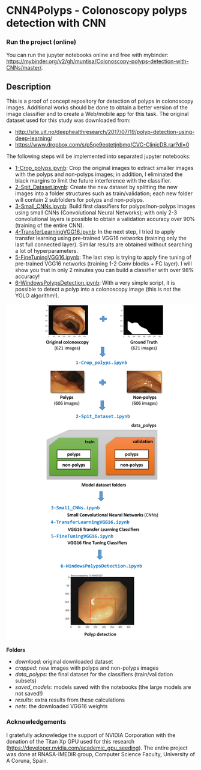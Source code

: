 # CNN4Polyps - Colonoscopy polyps detection with CNN

### Run the project (online)

You can run the jupyter notebooks online and free with mybinder: https://mybinder.org/v2/gh/muntisa/Colonoscopy-polyps-detection-with-CNNs/master/.

## Description

This is a proof of concept repository for detection of polyps in colonoscopy images. Additional works should be done to obtain a better version of the image classifier and to create a Web/mobile app for this task.
The original dataset used for this study was downloaded from:
* http://site.uit.no/deephealthresearch/2017/07/19/polyp-detection-using-deep-learning/
* https://www.dropbox.com/s/p5qe9eotetjnbmq/CVC-ClinicDB.rar?dl=0

The following steps will be implemented into separated jupyter notebooks:
* [1-Crop_polyps.ipynb](1-Crop_polyps.ipynb): Crop the original images to extract smaller images with the polyps and non-polyps images; in addition, I eliminated the black margins to limit the future interference with the classifier.
* [2-Spit_Dataset.ipynb](2-Spit_Dataset.ipynb): Create the new dataset  by splitting the new images into a folder structures such as train/validation; each new folder will contain 2 subfolders for polyps and non-polyps.
* [3-Small_CNNs.ipynb](3-Small_CNNs.ipynb): Build first classifiers for polyps/non-polyps images using small CNNs (Convolutional Neural Networks); with only 2-3 convolutional layers is possible to obtain a validation accuracy over 90% (training of the entire CNN).
* [4-TransferLearningVGG16.ipynb](4-TransferLearningVGG16.ipynb): In the next step, I tried to apply transfer learning using pre-trained VGG16 networks (training only the last full connected layer). Similar results are obtained without searching a lot of hyperparameters.
* [5-FineTuningVGG16.ipynb](5-FineTuningVGG16.ipynb): The last step is trying to apply fine tuning of pre-trained VGG16 networks (training 1-2 Conv blocks + FC layer). I will show you that in only 2 minutes you can build a classifier with over 98% accuracy!
* [6-WindowsPolypsDetection.ipynb](6-WindowsPolypsDetection.ipynb): With a very simple script, it is possible to detect a polyp into a colonoscopy image (this is not the YOLO algorithm!).

![CNN4Polyps Flow](results/CNN4Polyps_flow.png)

**Folders**
* *download*: original downloaded dataset
* *cropped*: new images with polyps and non-polyps images
* *data_polyps*: the final dataset for the classifiers (train/validation subsets)
* *saved_models*: models saved with the notebooks (the large models are not saved!)
* *results*: extra results from these calculations
* *nets*: the downloaded VGG16 weights

### Acknowledgements
I gratefully acknowledge the support of NVIDIA Corporation with the donation of the Titan Xp GPU used for this research (https://developer.nvidia.com/academic_gpu_seeding). The entire project was done at RNASA-IMEDIR group, Computer Science Faculty, University of A Coruna, Spain.
